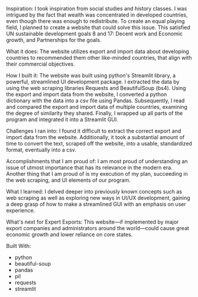 Inspiration:
I took inspiration from social studies and history classes. I was intrigued by the fact that wealth was concentrated in developed countries, even though there was enough to redistribute. To create an equal playing field, I planned to create a website that could solve this issue. This satisfied UN sustainable development goals 8 and 17: Decent work and Economic growth, and Partnerships for the goals.

What it does:
The website utilizes export and import data about developing countries to recommended them other like-minded countries, that align with their commercial objectives.

How I built it:
The website was built using python's Streamlit library, a powerful, streamlined UI development package. I extracted the data by using the web scraping libraries Requests and BeautifulSoup (bs4). Using the export and import data from the website, I converted a python dictionary with the data into a csv file using Pandas. Subsequently, I read and compared the export and import data of multiple countries, examining the degree of similarity they shared. Finally, I wrapped up all parts of the program and integrated it into a Streamlit GUI.

Challenges I ran into:
I found it difficult to extract the correct export and import data from the website. Additionally, it took a substantial amount of time to convert the text, scraped off the website, into a usable, standardized format, eventually into a csv.

Accomplishments that I am proud of:
I am most proud of understanding an issue of utmost importance that has its relevance in the modern era. Another thing that I am proud of is my execution of my plan, succeeding in the web scraping, and UI elements of our program.

What I learned:
I delved deeper into previously known concepts such as web scraping as well as exploring new ways in UI/UX development, gaining a deep grasp of how to make a streamlined GUI with an emphasis on user experience.

What's next for Expert Exports:
This website—if implemented by major export companies and administrators around the world—could cause great economic growth and lower reliance on core states.

Built With:
 - python
 - beautiful-soup
 - pandas
 - pil
 - requests
 - streamlit
